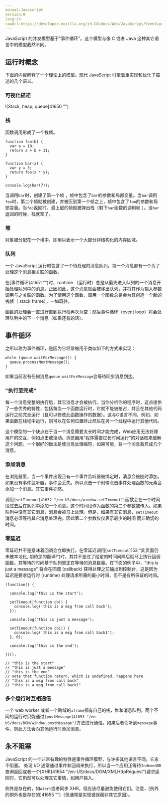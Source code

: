 ```yaml
---
manual:Javascript
version:0
lang:zh
rawUrl:https://developer.mozilla.org/zh-CN/docs/Web/JavaScript/EventLoop#Event_loop
---
```






JavaScript 的并发模型基于&quot;事件循环&quot;。这个模型与像 C 或者 Java 这种其它语言中的模型截然不同。


## 运行时概念<a name="运行时概念"></a>


下面的内容解释了一个理论上的模型。现代 JavaScript 引擎着重实现和优化了描述的几个语义。


### 可视化描述<a name="可视化描述"></a>


![Stack, heap, queue]41650 "")


### 栈<a name="栈"></a>


函数调用形成了一个栈帧。


```
function foo(b) {
  var a = 10;
  return a + b + 11;
}

function bar(x) {
  var y = 3;
  return foo(x * y);
}

console.log(bar(7));
```


当调用`bar`时，创建了第一个帧 ，帧中包含了`bar`的参数和局部变量。当`bar`调用`foo`时，第二个帧就被创建，并被压到第一个帧之上，帧中包含了`foo`的参数和局部变量。当`foo`返回时，最上层的帧就被弹出栈（剩下`bar`函数的调用帧 ）。当`bar`返回的时候，栈就空了。


### 堆<a name="堆"></a>


对象被分配在一个堆中，即用以表示一个大部分非结构化的内存区域。


### 队列<a name="队列"></a>


一个 JavaScript 运行时包含了一个待处理的消息队列。每一个消息都有一个为了处理这个消息相关联的函数。



在[事件循环]41651 "")时，runtime （运行时）总是从最先进入队列的一个消息开始处理队列中的消息。正因如此，这个消息就会被移出队列，并将其作为输入参数调用与之关联的函数。为了使用这个函数，调用一个函数总是会为其创造一个新的栈帧（ stack frame），一如既往。



函数的处理会一直进行直到执行栈再次为空；然后事件循环（event loop）将会处理队列中的下一个消息（如果还有的话）。


## 事件循环<a name="事件循环"></a>


之所以称为事件循环，是因为它经常被用于类似如下的方式来实现：


```
while (queue.waitForMessage()) {
  queue.processNextMessage();
}
```


如果当前没有任何消息`queue.waitForMessage`会等待同步消息到达。


### &quot;执行至完成&quot;<a name="执行至完成"></a>


每一个消息完整的执行后，其它消息才会被执行。当你分析你的程序时，这点提供了一些优秀的特性，包括每当一个函数运行时，它就不能被抢占，并且在其他代码运行之前完全运行（且可以修改此函数操作的数据）。这与C语言不同，例如，如果函数在线程中运行，则可以在任何位置终止然后在另一个线程中运行其他代码。



这个模型的一个缺点在于当一个消息需要太长时间才能完成，Web应用无法处理用户的交互，例如点击或滚动。浏览器用“程序需要过长时间运行”的对话框来缓解这个问题。一个很好的做法是使消息处理缩短，如果可能，将一个消息裁剪成几个消息。


### 添加消息<a name="添加消息"></a>


在浏览器里，当一个事件出现且有一个事件监听器被绑定时，消息会被随时添加。如果没有事件监听器，事件会丢失。所以点击一个附带点击事件处理函数的元素会添加一个消息。其它事件亦然。



调用`[setTimeout]41652 "/en-US/docs/window.setTimeout")`函数会在一个时间段过去后在队列中添加一个消息。这个时间段作为函数的第二个参数被传入。如果队列中没有其它消息，消息会被马上处理。但是，如果有其它消息，`setTimeout`消息必须等待其它消息处理完。因此第二个参数仅仅表示最少的时间 而非确切的时间。


### 零延迟<a name="零延迟"></a>


零延迟并不是意味着回调会立即执行。在零延迟调用[`setTimeout`]153 "此页面仍未被本地化, 期待您的翻译!")时，其并不是过了给定的时间间隔后就马上执行回调函数。其等待的时间基于队列里正在等待的消息数量。在下面的例子中，&quot;this is just a message&quot; 将会在回调 (callback) 获得处理之前输出到控制台，这是因为延迟是要求运行时 (runtime) 处理请求所需的最小时间，但不是有所保证的时间。


```
(function() {

  console.log('this is the start');

  setTimeout(function cb() {
    console.log('this is a msg from call back');
  });

  console.log('this is just a message');

  setTimeout(function cb1() {
    console.log('this is a msg from call back1');
  }, 0);

  console.log('this is the end');

})();

// "this is the start"
// "this is just a message"
// "this is the end"
// note that function return, which is undefined, happens here 
// "this is a msg from call back"
// "this is a msg from call back1"
```

### 多个运行时互相通信<a name="多个运行时互相通信"></a>


一个 web worker 或者一个跨域的`iframe`都有自己的栈，堆和消息队列。两个不同的运行时只能通过`[postMessage]41653 "/en-US/docs/DOM/window.postMessage")`方法进行通信。如果后者侦听到`message`事件，则此方法会向其他运行时添加消息。


## 永不阻塞<a name="永不阻塞"></a>


JavaScript 的一个非常有趣的特性是事件循环模型，与许多其他语言不同，它永不阻塞。 处理 I/O 通常通过事件和回调来执行，所以当一个应用正等待`IndexedDB`查询返回或者一个[XHR]41654 "/en-US/docs/DOM/XMLHttpRequest")请求返回时，它仍然可以处理其它事情，如用户输入。



例外是存在的，如`alert`或者同步 XHR，但应该尽量避免使用它们。注意，[例外的例外也是存在的]41655 "")（但通常是实现错误而非其它原因）。




